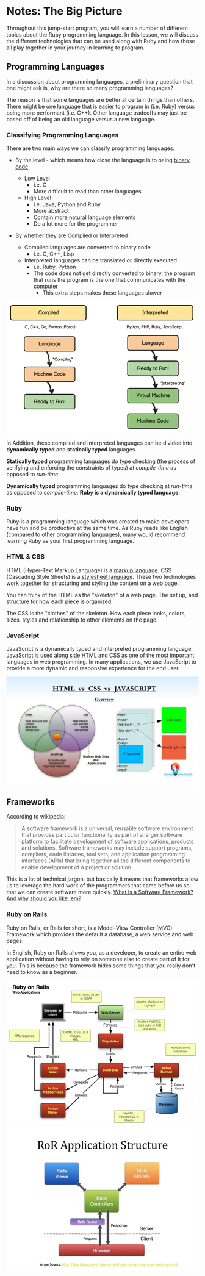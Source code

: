 
# Notes: The Big Picture
Throughout this jump-start program, you will learn a number of different topics about the Ruby programming language. In this lesson, we will discuss the different technologies that can be used along with Ruby and how those all play together in your journey in learning to program.

## Programming Languages
In a discussion about programming languages, a preliminary question that one might ask is, why are there so many programming languages?

The reason is that some languages are better at certain things than others. There might be one language that is easier to program in (i.e. Ruby) versus being more performant (i.e. C++). Other language tradeoffs may just be based off of being an old language versus a new language.

### Classifying Programming Languages
There are two main ways we can classify programming languages:
- By the level - which means how close the language is to being [binary code](https://en.wikipedia.org/wiki/Binary_code)
  - Low Level
    - i.e. C
    - More difficult to read than other languages
  - High Level
    - i.e. Java, Python and Ruby
    - More abstract
    - Contain more natural language elements
    - Do a lot more for the programmer

- By whether they are Compiled or Interpreted
  - Compiled languages are converted to binary code
    - i.e. C, C++, Lisp
  - Interpreted languages can be translated _or_ directly executed
    - i.e. Ruby, Python
    - The code does not get directly converted to binary, the program that runs the program is the one that communicates with the computer
      - This extra steps makes these languages slower

![Compiled vs Interpreted](../images/compiled-interpreted.png)

In Addition, these compiled and interpreted languages can be divided into **dynamically typed** and **statically typed** languages.

**Statically typed** programming languages do type checking (the process of verifying and enforcing the constraints of types) at _compile-time_ as opposed to _run-time_.

**Dynamically typed** programming languages do type checking at _run-time_ as opposed to _compile-time_. **Ruby is a dynamically typed language**.

### Ruby
Ruby is a programming language which was created to make developers have fun and be productive at the same time. As Ruby reads like English (compared to other programming languages), many would recommend learning Ruby as your first programming language.

### HTML & CSS
HTML (Hyper-Text Markup Language) is a [markup language](https://en.wikipedia.org/wiki/Markup_language). CSS (Cascading Style Sheets) is a [stylesheet language](https://en.wikipedia.org/wiki/Style_sheet_language). These two technologies work together for structuring and styling the content on a web page.

You can think of the HTML as the "skeleton" of a web page. The set up, and structure for how each piece is organized.

The CSS is the "clothes" of the skeleton. How each piece looks, colors, sizes, styles and relationship to other elements on the page.

### JavaScript
JavaScript is a dynamically typed and interpreted programming language. JavaScript is used along side HTML and CSS as one of the most important languages in web programming. In many applications, we use JavaScript to provide a more dynamic and responsive experience for the end user.

![HTML, CSS, and JS at a Glance](../images/html-css-js.jpg)

## Frameworks
According to wikipedia:
  > A software framework is a universal, reusable software environment that provides particular functionality as part of a larger software platform to facilitate development of software applications, products and solutions. Software frameworks may include support programs, compilers, code libraries, tool sets, and application programming interfaces (APIs) that bring together all the different components to enable development of a project or solution.

This is a lot of technical jargon, but basically it means that frameworks allow us to leverage the hard work of the programmers that came before us so that we can create software more quickly. [What is a Software Framework? And why should you like 'em?](http://info.cimetrix.com/blog/bid/22339/What-is-a-Software-Framework-And-why-should-you-like-em)

### Ruby on Rails
Ruby on Rails, or Rails for short, is a Model-View Controller (MVC) Framework which provides the default a database, a web service and web pages.

In English, Ruby on Rails allows you, as a developer, to create an entire web application without having to rely on someone else to create part of it for you. This is because the framework hides some things that you really don't need to know as a beginner.

![Ruby Web Apps at a Glance](../images/rails.png)
![Rails App Structure at a Glance](../images/rails-structure.jpg)
